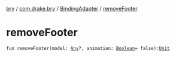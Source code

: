[brv](../../index.md) / [com.drake.brv](../index.md) / [BindingAdapter](index.md) / [removeFooter](./remove-footer.md)

# removeFooter

`fun removeFooter(model: `[`Any`](https://kotlinlang.org/api/latest/jvm/stdlib/kotlin/-any/index.html)`?, animation: `[`Boolean`](https://kotlinlang.org/api/latest/jvm/stdlib/kotlin/-boolean/index.html)` = false): `[`Unit`](https://kotlinlang.org/api/latest/jvm/stdlib/kotlin/-unit/index.html)